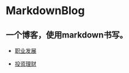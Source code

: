 # MarkdownBlog

## 一个博客，使用markdown书写。

- [职业发展](/index.html?p=/md/profession.md)

- [投资理财](/index.html?p=/md/money.md)